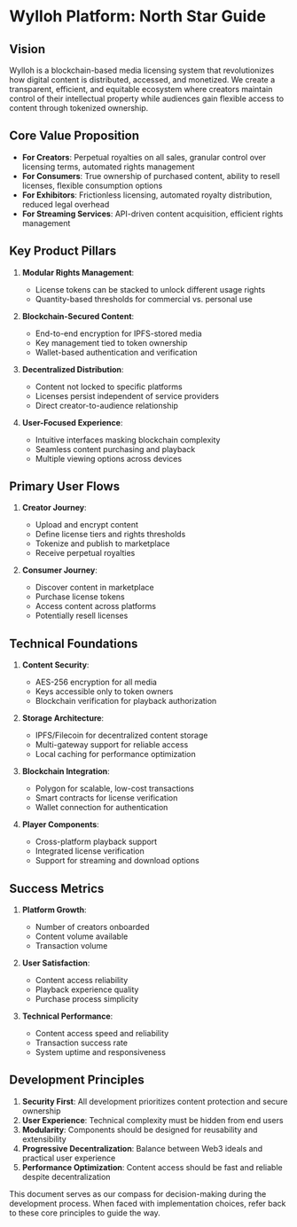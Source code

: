 # Wylloh Platform: North Star Guide

## Vision

Wylloh is a blockchain-based media licensing system that revolutionizes how digital content is distributed, accessed, and monetized. We create a transparent, efficient, and equitable ecosystem where creators maintain control of their intellectual property while audiences gain flexible access to content through tokenized ownership.

## Core Value Proposition

- **For Creators**: Perpetual royalties on all sales, granular control over licensing terms, automated rights management
- **For Consumers**: True ownership of purchased content, ability to resell licenses, flexible consumption options
- **For Exhibitors**: Frictionless licensing, automated royalty distribution, reduced legal overhead
- **For Streaming Services**: API-driven content acquisition, efficient rights management

## Key Product Pillars

1. **Modular Rights Management**: 
   - License tokens can be stacked to unlock different usage rights
   - Quantity-based thresholds for commercial vs. personal use

2. **Blockchain-Secured Content**: 
   - End-to-end encryption for IPFS-stored media
   - Key management tied to token ownership
   - Wallet-based authentication and verification

3. **Decentralized Distribution**:
   - Content not locked to specific platforms
   - Licenses persist independent of service providers
   - Direct creator-to-audience relationship

4. **User-Focused Experience**:
   - Intuitive interfaces masking blockchain complexity
   - Seamless content purchasing and playback
   - Multiple viewing options across devices

## Primary User Flows

1. **Creator Journey**:
   - Upload and encrypt content
   - Define license tiers and rights thresholds
   - Tokenize and publish to marketplace
   - Receive perpetual royalties

2. **Consumer Journey**:
   - Discover content in marketplace
   - Purchase license tokens
   - Access content across platforms
   - Potentially resell licenses

## Technical Foundations

1. **Content Security**:
   - AES-256 encryption for all media
   - Keys accessible only to token owners
   - Blockchain verification for playback authorization

2. **Storage Architecture**:
   - IPFS/Filecoin for decentralized content storage
   - Multi-gateway support for reliable access
   - Local caching for performance optimization

3. **Blockchain Integration**:
   - Polygon for scalable, low-cost transactions
   - Smart contracts for license verification
   - Wallet connection for authentication

4. **Player Components**:
   - Cross-platform playback support
   - Integrated license verification
   - Support for streaming and download options

## Success Metrics

1. **Platform Growth**:
   - Number of creators onboarded
   - Content volume available
   - Transaction volume

2. **User Satisfaction**:
   - Content access reliability
   - Playback experience quality
   - Purchase process simplicity

3. **Technical Performance**:
   - Content access speed and reliability
   - Transaction success rate
   - System uptime and responsiveness

## Development Principles

1. **Security First**: All development prioritizes content protection and secure ownership
2. **User Experience**: Technical complexity must be hidden from end users
3. **Modularity**: Components should be designed for reusability and extensibility
4. **Progressive Decentralization**: Balance between Web3 ideals and practical user experience
5. **Performance Optimization**: Content access should be fast and reliable despite decentralization

This document serves as our compass for decision-making during the development process. When faced with implementation choices, refer back to these core principles to guide the way. 